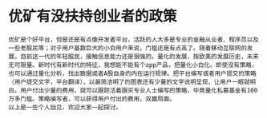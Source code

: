# 优矿有没扶持创业者的政策

	优矿是个好平台，但是还是有点像开发者平台，活跃的人大多是专业的金融从业者、程序员以及一些老股民等；对于用户基数巨大的小白用户来说，门槛还是有点高了。随着移动互联网的发展，目前这一代的年轻股民，接触信息能力还是很强的。量化的发展，按欧美的发展历史，未来无可限量。新时代有新时代的特征，我想能不能有个app产品，把量化小白化。即使没有策略，也可以通过量化分析，找出数据或者A股自身的内在运行规律。把平台编写或者用户提交的策略（用户提交文字，平台翻译），以最简洁明了的图表还有少量的文字说明呈现，让用户一眼就明白。用户付出少量的费用，就可以跟踪活着跟买专业人士编写的策略，毕竟量化私募基金有100万多门槛。策略编写者，可以获得用户付出的费用，双赢局面。
    以上是一些个人拙见，欢迎大家一起探讨。